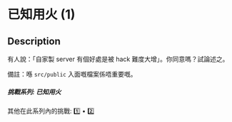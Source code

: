 已知用火 (1)
===

## Description

有人說：「自家製 server 有個好處是被 hack 難度大增」。你同意嗎？試論述之。

備註：喺 `src/public` 入面嘅檔案係唔重要嘅。

##### 挑戰系列: 已知用火

其他在此系列內的挑戰: [1️⃣](/challenges/406561047) • [2️⃣](/challenges/549757415)

